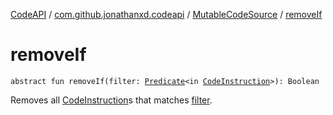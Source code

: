 [CodeAPI](../../index.md) / [com.github.jonathanxd.codeapi](../index.md) / [MutableCodeSource](index.md) / [removeIf](.)

# removeIf

`abstract fun removeIf(filter: `[`Predicate`](http://docs.oracle.com/javase/6/docs/api/java/util/function/Predicate.html)`<in `[`CodeInstruction`](../-code-instruction.md)`>): Boolean`

Removes all [CodeInstruction](../-code-instruction.md)s that matches [filter](remove-if.md#com.github.jonathanxd.codeapi.MutableCodeSource$removeIf(java.util.function.Predicate((com.github.jonathanxd.codeapi.CodeInstruction)))/filter).

